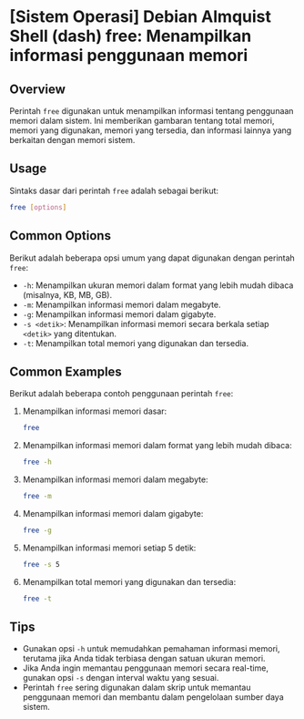 # [Sistem Operasi] Debian Almquist Shell (dash) free: Menampilkan informasi penggunaan memori

## Overview
Perintah `free` digunakan untuk menampilkan informasi tentang penggunaan memori dalam sistem. Ini memberikan gambaran tentang total memori, memori yang digunakan, memori yang tersedia, dan informasi lainnya yang berkaitan dengan memori sistem.

## Usage
Sintaks dasar dari perintah `free` adalah sebagai berikut:

```bash
free [options]
```

## Common Options
Berikut adalah beberapa opsi umum yang dapat digunakan dengan perintah `free`:

- `-h`: Menampilkan ukuran memori dalam format yang lebih mudah dibaca (misalnya, KB, MB, GB).
- `-m`: Menampilkan informasi memori dalam megabyte.
- `-g`: Menampilkan informasi memori dalam gigabyte.
- `-s <detik>`: Menampilkan informasi memori secara berkala setiap `<detik>` yang ditentukan.
- `-t`: Menampilkan total memori yang digunakan dan tersedia.

## Common Examples
Berikut adalah beberapa contoh penggunaan perintah `free`:

1. Menampilkan informasi memori dasar:
   ```bash
   free
   ```

2. Menampilkan informasi memori dalam format yang lebih mudah dibaca:
   ```bash
   free -h
   ```

3. Menampilkan informasi memori dalam megabyte:
   ```bash
   free -m
   ```

4. Menampilkan informasi memori dalam gigabyte:
   ```bash
   free -g
   ```

5. Menampilkan informasi memori setiap 5 detik:
   ```bash
   free -s 5
   ```

6. Menampilkan total memori yang digunakan dan tersedia:
   ```bash
   free -t
   ```

## Tips
- Gunakan opsi `-h` untuk memudahkan pemahaman informasi memori, terutama jika Anda tidak terbiasa dengan satuan ukuran memori.
- Jika Anda ingin memantau penggunaan memori secara real-time, gunakan opsi `-s` dengan interval waktu yang sesuai.
- Perintah `free` sering digunakan dalam skrip untuk memantau penggunaan memori dan membantu dalam pengelolaan sumber daya sistem.